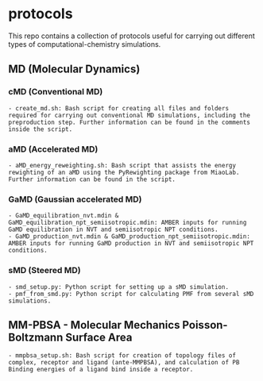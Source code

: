# protocols

This repo contains a collection of protocols useful for carrying out different types of computational-chemistry simulations.

## MD (Molecular Dynamics)

### cMD (Conventional MD)

    - create_md.sh: Bash script for creating all files and folders required for carrying out conventional MD simulations, including the preproduction step. Further information can be found in the comments inside the script.

### aMD (Accelerated MD)

    - aMD_energy_reweighting.sh: Bash script that assists the energy rewighting of an aMD using the PyRewighting package from MiaoLab. Further information can be found in the script.

### GaMD (Gaussian accelerated MD)
    - GaMD_equilibration_nvt.mdin & GaMD_equilibration_npt_semiisotropic.mdin: AMBER inputs for running GaMD equilibration in NVT and semiisotropic NPT conditions.
    - GaMD_production_nvt.mdin & GaMD_production_npt_semiisotropic.mdin: AMBER inputs for running GaMD production in NVT and semiisotropic NPT conditions.

### sMD (Steered MD)
    - smd_setup.py: Python script for setting up a sMD simulation.
    - pmf_from_smd.py: Python script for calculating PMF from several sMD simulations.

## MM-PBSA - Molecular Mechanics Poisson-Boltzmann Surface Area

    - mmpbsa_setup.sh: Bash script for creation of topology files of complex, receptor and ligand (ante-MMPBSA), and calculation of PB Binding energies of a ligand bind inside a receptor. 

